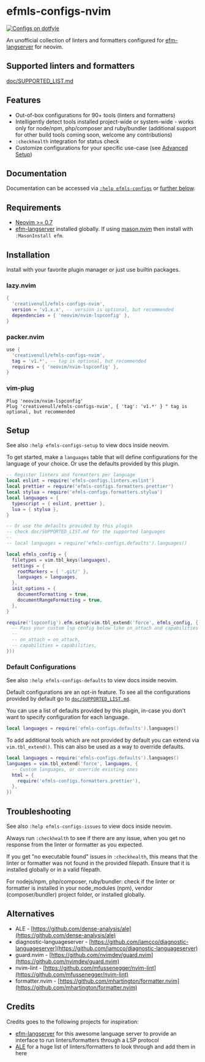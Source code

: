 # efmls-configs-nvim

<a href="https://dotfyle.com/plugins/creativenull/efmls-configs-nvim">
  <img src="https://dotfyle.com/plugins/creativenull/efmls-configs-nvim/shield" alt="Configs on dotfyle">
</a>

An unofficial collection of linters and formatters configured for [efm-langserver][efm-langserver] for neovim.

## Supported linters and formatters

[doc/SUPPORTED_LIST.md](./doc/SUPPORTED_LIST.md)

## Features

- Out-of-box configurations for 90+ tools (linters and formatters)
- Intelligently detect tools installed project-wide or system-wide - works only for node/npm, php/composer and
  ruby/bundler (additional support for other build tools coming soon, welcome any contributions)
- `:checkhealth` integration for status check
- Customize configurations for your specific use-case (see [Advanced Setup](#advanced-configuration-setup))

## Documentation

Documentation can be accessed via [`:help efmls-configs`](./doc/efmls-configs.txt) or [further below](#setup).

## Requirements

- [Neovim >= 0.7][neovim]
- [efm-langserver][efm-langserver] installed globally. If using [mason.nvim](https://github.com/williamboman/mason.nvim)
  then install with `:MasonInstall efm`.

## Installation

Install with your favorite plugin manager or just use builtin packages.

### lazy.nvim

```lua
{
  'creativenull/efmls-configs-nvim',
  version = 'v1.x.x', -- version is optional, but recommended
  dependencies = { 'neovim/nvim-lspconfig' },
}
```

### packer.nvim

```lua
use {
  'creativenull/efmls-configs-nvim',
  tag = 'v1.*', -- tag is optional, but recommended
  requires = { 'neovim/nvim-lspconfig' },
}
```

### vim-plug

```vim
Plug 'neovim/nvim-lspconfig'
Plug 'creativenull/efmls-configs-nvim', { 'tag': 'v1.*' } " tag is optional, but recommended
```

## Setup

See also `:help efmls-configs-setup` to view docs inside neovim.

To get started, make a `languages` table that will define configurations for the language of your choice. Or use the
defaults provided by this plugin.

```lua
-- Register linters and formatters per language
local eslint = require('efmls-configs.linters.eslint')
local prettier = require('efmls-configs.formatters.prettier')
local stylua = require('efmls-configs.formatters.stylua')
local languages = {
  typescript = { eslint, prettier },
  lua = { stylua },
}

-- Or use the defaults provided by this plugin
-- check doc/SUPPORTED_LIST.md for the supported languages
--
-- local languages = require('efmls-configs.defaults').languages()

local efmls_config = {
  filetypes = vim.tbl_keys(languages),
  settings = {
    rootMarkers = { '.git/' },
    languages = languages,
  },
  init_options = {
    documentFormatting = true,
    documentRangeFormatting = true,
  },
}

require('lspconfig').efm.setup(vim.tbl_extend('force', efmls_config, {
  -- Pass your custom lsp config below like on_attach and capabilities
  --
  -- on_attach = on_attach,
  -- capabilities = capabilities,
}))
```

### Default Configurations

See also `:help efmls-configs-defaults` to view docs inside neovim.

Default configurations are an opt-in feature. To see all the configurations provided by default go to
[`doc/SUPPORTED_LIST.md`](./doc/SUPPORTED_LIST.md).

You can use a list of defaults provided by this plugin, in-case you don't want to specify configuration
for each language.

```lua
local languages = require('efmls-configs.defaults').languages()
```

To add additional tools which are not provided by default you can extend via `vim.tbl_extend()`. This can also be used
as a way to override defaults.

```lua
local languages = require('efmls-configs.defaults').languages()
languages = vim.tbl_extend('force', languages, {
  -- Custom languages, or override existing ones
  html = {
    require('efmls-configs.formatters.prettier'),
  },
})
```

## Troubleshooting

See also `:help efmls-configs-issues` to view docs inside neovim.

Always run `:checkhealth` to see if there are any issue, when you get no response from the linter or formatter
as you expected.

If you get "no executable found" issues in `:checkhealth`, this means that the linter or formatter was not found in the
provided filepath. Ensure that it is installed globally or in a valid filepath.

For nodejs/npm, php/composer, ruby/bundler: check if the linter or formatter is installed in your node_modules (npm),
vendor (composer/bundler) project folder, or installed globally.

## Alternatives

- ALE - [https://github.com/dense-analysis/ale](https://github.com/dense-analysis/ale)
- diagnostic-languageserver - [https://github.com/iamcco/diagnostic-languageserver](https://github.com/iamcco/diagnostic-languageserver)
- guard.nvim - [https://github.com/nvimdev/guard.nvim](https://github.com/nvimdev/guard.nvim)
- nvim-lint - [https://github.com/mfussenegger/nvim-lint](https://github.com/mfussenegger/nvim-lint)
- formatter.nvim - [https://github.com/mhartington/formatter.nvim](https://github.com/mhartington/formatter.nvim)

## Credits

Credits goes to the following projects for inspiration:

- [efm-langserver][efm-langserver] for this awesome language server to provide an interface to run linters/formatters
  through a LSP protocol
- [ALE][ale] for a huge list of linters/formatters to look through and add them in here

[efm-langserver]: https://github.com/mattn/efm-langserver
[schema-file]: https://github.com/mattn/efm-langserver/blob/master/schema.json
[ale]: https://github.com/dense-analysis/ale
[nvim-lsp]: https://neovim.io/doc/user/lsp.html
[neovim]: https://github.com/neovim/neovim
[lspconfig]: https://github.com/neovim/nvim-lspconfig
